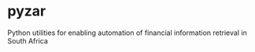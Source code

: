 pyzar
=====

Python utilities for enabling automation of financial information retrieval in South Africa
